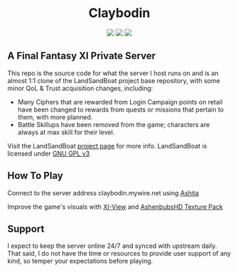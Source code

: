 <p align="center">
    <h1 align="center">Claybodin</h1>
</p>

<p align="center">
<a href="https://github.com/Claybie/claybodin/actions/workflows/build.yml?query=base"><img src="https://github.com/LandSandBoat/server/actions/workflows/build.yml/badge.svg"/></a>
<a href="https://www.gnu.org/licenses/gpl-3.0"><img src="https://img.shields.io/badge/License-GPLv3-blue.svg"/></a>
<a href="https://github.com/Claybie/claybodin/pulls"><img src="https://img.shields.io/badge/contributions-welcome-brightgreen.svg?style=flat"/></a>
</p>

## A Final Fantasy XI Private Server

This repo is the source code for what the server I host runs on and is an almost 1:1 clone of the LandSandBoat project base repository, with some minor QoL & Trust acquisition changes, including:

<ul>
    <li>Many Ciphers that are rewarded from Login Campaign points on retail have been changed to rewards from quests or missions that pertain to them, with more planned.</li>
    <li>Battle Skillups have been removed from the game; characters are always at max skill for their level.
    </li>
</ul>



Visit the LandSandBoat [project page](https://github.com/LandSandBoat/server/) for more info. LandSandBoat is licensed under [GNU GPL v3](https://github.com/LandSandBoat/server/blob/base/LICENSE)

## How To Play

Connect to the server address claybodin.mywire.net using [Ashita](https://ashitaxi.com/) 

Improve the game's visuals with [XI-View](https://github.com/Caradog/XI-View) and [AshenbubsHD Texture Pack](https://www.nexusmods.com/finalfantasy11/mods/1)

## Support

I expect to keep the server online 24/7 and synced with upstream daily. That said, I do not have the time or resources to provide user support of any kind, so temper your expectations before playing.
